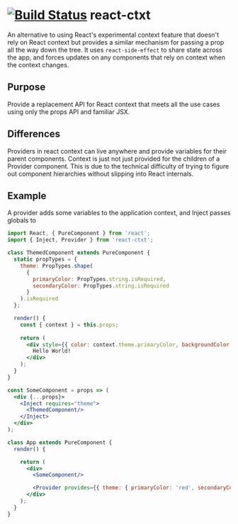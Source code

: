 # [![Build Status](https://travis-ci.org/moodysalem/react-ctxt.svg?branch=gh-pages)](https://travis-ci.org/moodysalem/react-ctxt) react-ctxt

An alternative to using React's experimental context feature that doesn't rely on React context but provides a similar 
mechanism for passing a prop all the way down the tree. It uses `react-side-effect` to share state across the app, and 
forces updates on any components that rely on context when the context changes.

## Purpose
Provide a replacement API for React context that meets all the use cases using only the props API and familiar JSX.

## Differences
Providers in react context can live anywhere and provide variables for their parent components. Context is just not just 
provided for the children of a Provider component. This is due to the technical difficulty of trying to figure out component
hierarchies without slipping into React internals.

## Example
A provider adds some variables to the application context, and Inject passes globals to  

```jsx
import React, { PureComponent } from 'react';
import { Inject, Provider } from 'react-ctxt';

class ThemedComponent extends PureComponent {
  static propTypes = {
    theme: PropTypes.shape(
      {
        primaryColor: PropTypes.string.isRequired,
        secondaryColor: PropTypes.string.isRequired
      }
    ).isRequired
  };

  render() {
    const { context } = this.props;
    
    return (
      <div style={{ color: context.theme.primaryColor, backgroundColor: context.theme.secondaryColor }}>
        Hello World!
      </div>
    );
  }
}

const SomeComponent = props => (
  <div {...props}>
    <Inject requires="theme">
      <ThemedComponent/>
    </Inject>
  </div>
);

class App extends PureComponent {
  render() {

    return (
      <div>
        <SomeComponent/>

        <Provider provides={{ theme: { primaryColor: 'red', secondaryColor: 'blue' } }}/>
      </div>
    );
  }
}
```
